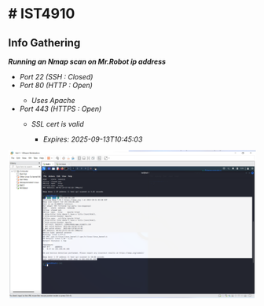 <h1>
# IST4910
</h1>
<h2>Info Gathering</h2>
<em><b>Running an Nmap scan on Mr.Robot ip address</b><em>
<ul>
  <li>Port 22  (SSH   : Closed)</li>
  <li>Port 80  (HTTP  : Open)</li>
        <ul>
            <li>Uses Apache</li>
        </ul>
  <li>Port 443 (HTTPS : Open)</li>
        <ul>
            <li>SSL cert is valid</li>
            <ul>
                <li>Expires: 2025-09-13T10:45:03</li>
            </ul>
        </ul>
  </ul>
<p>
<img src="Images/mrR.png">
</p>

